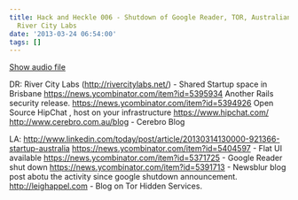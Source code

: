 ```yaml
---
title: Hack and Heckle 006 - Shutdown of Google Reader, TOR, Australian Startups,
  River City Labs
date: '2013-03-24 06:54:00'
tags: []
---
```


<a href="https://drive.google.com/open?id=0B3KFoVQ01nUJTWJDbDNTakw2Skk">Show audio file</a>


DR:
River City Labs (http://rivercitylabs.net/) - Shared Startup space in Brisbane
https://news.ycombinator.com/item?id=5395934 Another Rails security release.
https://news.ycombinator.com/item?id=5394926 Open Source HipChat , host on your infrastructure
https://www.hipchat.com/
http://www.cerebro.com.au/blog - Cerebro Blog

LA:
http://www.linkedin.com/today/post/article/20130314130000-921366-startup-australia
https://news.ycombinator.com/item?id=5404597 - Flat UI available 
https://news.ycombinator.com/item?id=5371725 - Google Reader shut down
https://news.ycombinator.com/item?id=5391713 - Newsblur blog post abotu the activity since google shutdown announcement.
http://leighappel.com - Blog on Tor Hidden Services.


